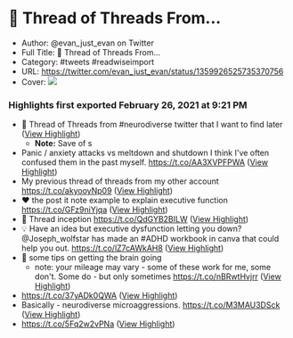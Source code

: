 # 🧵 Thread of Threads From...

- Author: @evan_just_evan on Twitter
- Full Title: 🧵 Thread of Threads From...
- Category: #tweets #readwiseimport
- URL: https://twitter.com/evan_just_evan/status/1359926525735370756
- Cover: ![](https://pbs.twimg.com/profile_images/1352305122894819328/sjWkLXdZ.jpg)

### Highlights first exported February 26, 2021 at 9:21 PM

- 🧵 Thread of Threads from #neurodiverse twitter that I want to find later ([View Highlight](https://twitter.com/evan_just_evan/status/1359926525735370756))
    - **Note:** Save of s
- Panic / anxiety attacks vs meltdown and shutdown 
  I think I've often confused them in the past myself. https://t.co/AA3XVPFPWA ([View Highlight](https://twitter.com/evan_just_evan/status/1359926952157659141))
- My previous thread of threads from my other account 
  https://t.co/akyooyNp09 ([View Highlight](https://twitter.com/evan_just_evan/status/1359927339715543040))
- ❤️ the post it note example to explain executive function
  https://t.co/GFz9niYjqa ([View Highlight](https://twitter.com/evan_just_evan/status/1360002812332097537))
- 🧵 Thread inception 
  https://t.co/QdGYB2BILW ([View Highlight](https://twitter.com/evan_just_evan/status/1360070433048055813))
- 💡 Have an idea but executive dysfunction letting you down?
  @Joseph_wolfstar has made an #ADHD workbook in canva that could help you out.
  https://t.co/lZ7cAWkAH8 ([View Highlight](https://twitter.com/evan_just_evan/status/1360345070126383108))
- 🧠 some tips on getting the brain going 
  - note: your mileage may vary - some of these work for me, some don't.
  Some do - but only sometimes
  https://t.co/nBRwtHvjrr ([View Highlight](https://twitter.com/evan_just_evan/status/1360586662410153985))
- https://t.co/37yADk0QWA ([View Highlight](https://twitter.com/evan_just_evan/status/1362033441768882176))
- Basically - neurodiverse microaggressions. https://t.co/M3MAU3DSck ([View Highlight](https://twitter.com/evan_just_evan/status/1362077245075054599))
- https://t.co/5Fq2w2vPNa ([View Highlight](https://twitter.com/evan_just_evan/status/1364038086301257733))

